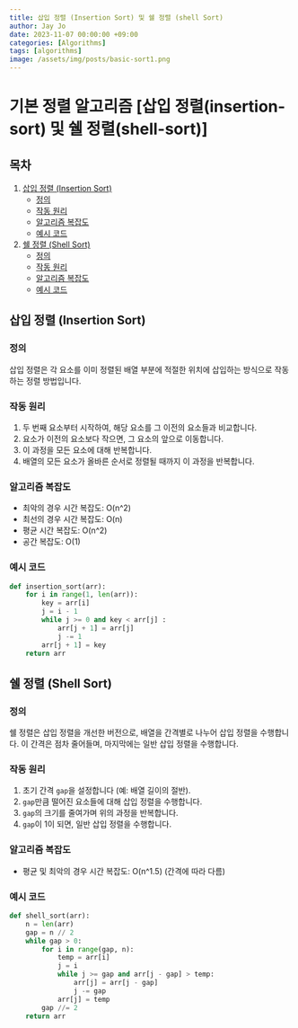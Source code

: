 ```yaml
---
title: 삽입 정렬 (Insertion Sort) 및 쉘 정렬 (shell Sort)
author: Jay Jo
date: 2023-11-07 00:00:00 +09:00
categories: [Algorithms]
tags: [algorithms]
image: /assets/img/posts/basic-sort1.png
---
```


# 기본 정렬 알고리즘 [삽입 정렬(insertion-sort) 및 쉘 정렬(shell-sort)]

## 목차
1. [삽입 정렬 (Insertion Sort)](#삽입-정렬-insertion-sort)
   - [정의](#정의)
   - [작동 원리](#작동-원리)
   - [알고리즘 복잡도](#알고리즘-복잡도)
   - [예시 코드](#예시-코드)
2. [쉘 정렬 (Shell Sort)](#쉘-정렬-shell-sort)
   - [정의](#정의-1)
   - [작동 원리](#작동-원리-1)
   - [알고리즘 복잡도](#알고리즘-복잡도-1)
   - [예시 코드](#예시-코드-1)

<a name="삽입-정렬-insertion-sort"></a>
## 삽입 정렬 (Insertion Sort)

### 정의
삽입 정렬은 각 요소를 이미 정렬된 배열 부분에 적절한 위치에 삽입하는 방식으로 작동하는 정렬 방법입니다.

### 작동 원리
1. 두 번째 요소부터 시작하여, 해당 요소를 그 이전의 요소들과 비교합니다.
2. 요소가 이전의 요소보다 작으면, 그 요소의 앞으로 이동합니다.
3. 이 과정을 모든 요소에 대해 반복합니다.
4. 배열의 모든 요소가 올바른 순서로 정렬될 때까지 이 과정을 반복합니다.

### 알고리즘 복잡도
- 최악의 경우 시간 복잡도: O(n^2)
- 최선의 경우 시간 복잡도: O(n)
- 평균 시간 복잡도: O(n^2)
- 공간 복잡도: O(1)

### 예시 코드
```python
def insertion_sort(arr):
    for i in range(1, len(arr)):
        key = arr[i]
        j = i - 1
        while j >= 0 and key < arr[j] :
            arr[j + 1] = arr[j]
            j -= 1
        arr[j + 1] = key
    return arr
```

<a name="쉘-정렬-shell-sort"></a>
## 쉘 정렬 (Shell Sort)

### 정의
쉘 정렬은 삽입 정렬을 개선한 버전으로, 배열을 간격별로 나누어 삽입 정렬을 수행합니다. 이 간격은 점차 줄어들며, 마지막에는 일반 삽입 정렬을 수행합니다.

### 작동 원리
1. 초기 간격 `gap`을 설정합니다 (예: 배열 길이의 절반).
2. `gap`만큼 떨어진 요소들에 대해 삽입 정렬을 수행합니다.
3. `gap`의 크기를 줄여가며 위의 과정을 반복합니다.
4. `gap`이 1이 되면, 일반 삽입 정렬을 수행합니다.

### 알고리즘 복잡도
- 평균 및 최악의 경우 시간 복잡도: O(n^1.5) (간격에 따라 다름)

### 예시 코드
```python
def shell_sort(arr):
    n = len(arr)
    gap = n // 2
    while gap > 0:
        for i in range(gap, n):
            temp = arr[i]
            j = i
            while j >= gap and arr[j - gap] > temp:
                arr[j] = arr[j - gap]
                j -= gap
            arr[j] = temp
        gap //= 2
    return arr
```

